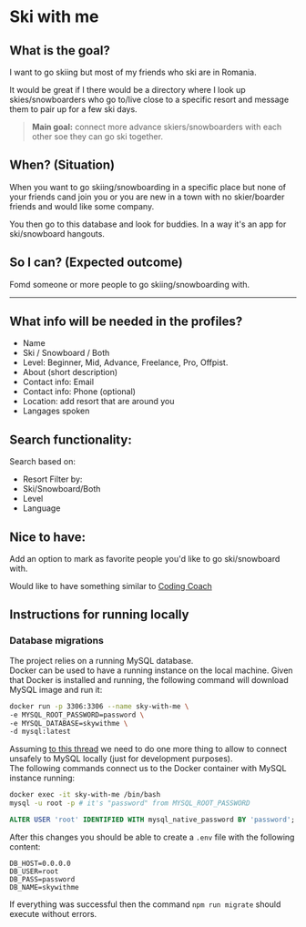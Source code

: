 # Ski with me

## What is the goal?

I want to go skiing but most of my friends who ski are in Romania.

It would be great if I there would be a directory where I look up skies/snowboarders who go to/live close to a specific resort and message them to pair up for a few ski days.

> **Main goal:** connect more advance skiers/snowboarders with each other soe they can go ski together.

## When? (Situation)

When you want to go skiing/snowboarding in a specific place but none of your friends cand join you or you are new in a town with no skier/boarder friends and would like some company.

You then go to this database and look for buddies. In a way it's an app for ski/snowboard hangouts.

## So I can? (Expected outcome)

Fomd someone or more people to go skiing/snowboarding with.

---

## What info will be needed in the profiles?

- Name
- Ski / Snowboard / Both
- Level: Beginner, Mid, Advance, Freelance, Pro, Offpist.
- About (short description)
- Contact info: Email
- Contact info: Phone (optional)
- Location: add resort that are around you
- Langages spoken

## Search functionality:

Search based on:

- Resort
  Filter by:
- Ski/Snowboard/Both
- Level
- Language

## Nice to have:

Add an option to mark as favorite people you'd like to go ski/snowboard with.

Would like to have something similar to [Coding Coach](https://mentors.codingcoach.io/)

## Instructions for running locally

### Database migrations

The project relies on a running MySQL database.  
Docker can be used to have a running instance on the local machine.
Given that Docker is installed and running, the following command will download MySQL image and run it:

```bash
docker run -p 3306:3306 --name sky-with-me \
-e MYSQL_ROOT_PASSWORD=password \
-e MYSQL_DATABASE=skywithme \
-d mysql:latest
```

Assuming [to this thread](https://github.com/mysqljs/mysql/issues/2046) we need to do one more thing to allow to connect unsafely to MySQL locally (just for development purposes).  
The following commands connect us to the Docker container with MySQL instance running:

```bash
docker exec -it sky-with-me /bin/bash
mysql -u root -p # it's "password" from MYSQL_ROOT_PASSWORD
```

```sql
ALTER USER 'root' IDENTIFIED WITH mysql_native_password BY 'password';
```

After this changes you should be able to create a `.env` file with the following content:

```
DB_HOST=0.0.0.0
DB_USER=root
DB_PASS=password
DB_NAME=skywithme
```

If everything was successful then the command `npm run migrate` should execute without errors.
